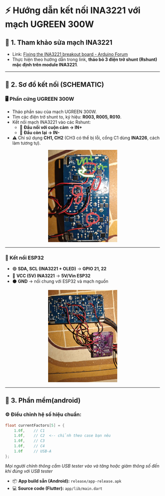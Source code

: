 # ⚡ Hướng dẫn kết nối INA3221 với mạch UGREEN 300W

## 🔧 1. Tham khảo sửa mạch INA3221
- Link: [Fixing the INA3221 breakout board - Arduino Forum](https://forum.arduino.cc/t/fixing-the-ina3221-breakout-board/526947)  
- Thực hiện theo hướng dẫn trong link, **tháo bỏ 3 điện trở shunt (Rshunt) mặc định trên module INA3221**.

---

## 📐 2. Sơ đồ kết nối (SCHEMATIC)

### 🖥️ Phần cứng UGREEN 300W
- Tháo phần sau của mạch UGREEN 300W.  
- Tìm các điện trở shunt to, ký hiệu: **R003, R005, R010**.  
- Kết nối mạch INA3221 vào các Rshunt:  
  - 🔹 **Đầu nối với cuộn cảm → IN+**  
  - 🔹 **Đầu còn lại → IN-**  
- ⚠️ Chỉ sử dụng **CH1, CH2** (CH3 có thể bị lỗi, cổng C1 dùng **INA226**, cách làm tương tự).

<p align="center">
  <img src="z6934232724458_c35a5d1e1363b10820e51de448c3193d.jpg" height="300">
</p>

---

### 🔌 Kết nối ESP32
- 🟢 **SDA, SCL (INA3221 + OLED)** → **GPIO 21, 22**  
- 🔴 **VCC (5V) INA3221** → **5V/Vin ESP32**  
- ⚫ **GND** → nối chung với ESP32 và mạch nguồn  

<p align="center">
  <img src="z6934232728361_82cebfbb9baa0eb51fadfc112d9b7a1a.jpg" height="300">
</p>

---

## 📱 3. Phần mềm(android)

### ⚙️ **Điều chỉnh hệ số hiệu chuẩn:**
```c
float currentFactors[5] = {
    1.0f,    // C1
    1.0f,    // C2  <-- chỉnh theo case bạn nêu
    1.0f,    // C3
    1.0f,    // C4
    1.0f     // USB-A
};
```
*Mọi người chỉnh thông cắm USB tester vào và tăng hoặc giảm thông số đến khi đúng với USB tester*

- 📦 **App build sẵn (Android):** `release/app-release.apk`  
- 💻 **Source code (Flutter):** `app/lib/main.dart`
